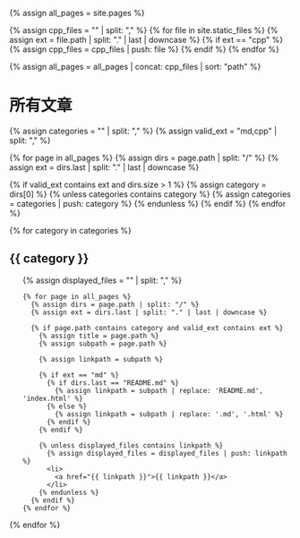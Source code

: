 {% assign all_pages = site.pages %}

{% assign cpp_files = "" | split: "," %}
{% for file in site.static_files %}
  {% assign ext = file.path | split: "." | last | downcase %}
  {% if ext == "cpp" %}
    {% assign cpp_files = cpp_files | push: file %}
  {% endif %}
{% endfor %}

{% assign all_pages = all_pages | concat: cpp_files | sort: "path" %}

<h1>所有文章</h1>

{% assign categories = "" | split: "," %}
{% assign valid_ext = "md,cpp" | split: "," %}

{% for page in all_pages %}
  {% assign dirs = page.path | split: "/" %}
  {% assign ext = dirs.last | split: "." | last | downcase %}

  {% if valid_ext contains ext and dirs.size > 1 %}
      {% assign category = dirs[0] %}
      {% unless categories contains category %}
        {% assign categories = categories | push: category %}
      {% endunless %}
  {% endif %}
{% endfor %}

{% for category in categories %}
  <h2>{{ category }}</h2>
  <ul>
    {% assign displayed_files = "" | split: "," %}

    {% for page in all_pages %}
      {% assign dirs = page.path | split: "/" %}
      {% assign ext = dirs.last | split: "." | last | downcase %}

      {% if page.path contains category and valid_ext contains ext %}
        {% assign title = page.path %}
        {% assign subpath = page.path %}

        {% assign linkpath = subpath %}

        {% if ext == "md" %}
          {% if dirs.last == "README.md" %}
            {% assign linkpath = subpath | replace: 'README.md', 'index.html' %}
          {% else %}
            {% assign linkpath = subpath | replace: '.md', '.html' %}
          {% endif %}
        {% endif %}

        {% unless displayed_files contains linkpath %}
          {% assign displayed_files = displayed_files | push: linkpath %}
          <li>
            <a href="{{ linkpath }}">{{ linkpath }}</a>
          </li>
        {% endunless %}
      {% endif %}
    {% endfor %}
  </ul>
{% endfor %}
